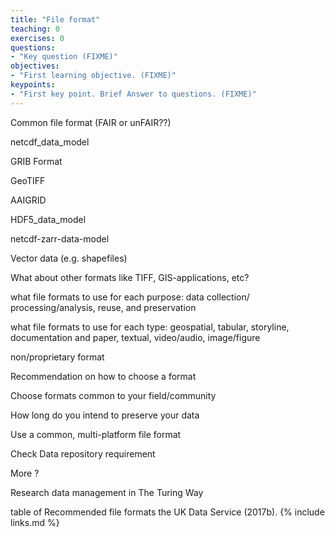 ```yaml
---
title: "File format"
teaching: 0
exercises: 0
questions:
- "Key question (FIXME)"
objectives:
- "First learning objective. (FIXME)"
keypoints:
- "First key point. Brief Answer to questions. (FIXME)"
---
```



 Common file format (FAIR or unFAIR??)

netcdf_data_model

GRIB Format

GeoTIFF

AAIGRID

HDF5_data_model

netcdf-zarr-data-model

Vector data (e.g. shapefiles)

What about other formats like TIFF, GIS-applications, etc?

what file formats to use for each purpose: data collection/ processing/analysis, reuse, and preservation

what file formats to use for each type: geospatial, tabular, storyline, documentation and paper, textual, video/audio, image/figure

non/proprietary format

Recommendation on how to choose a format

Choose formats common to your field/community

How long do you intend to preserve your data

Use a common, multi-platform file format

Check Data repository requirement

More ?

Research data management in The Turing Way

table of Recommended file formats the UK Data Service (2017b).
{% include links.md %}
